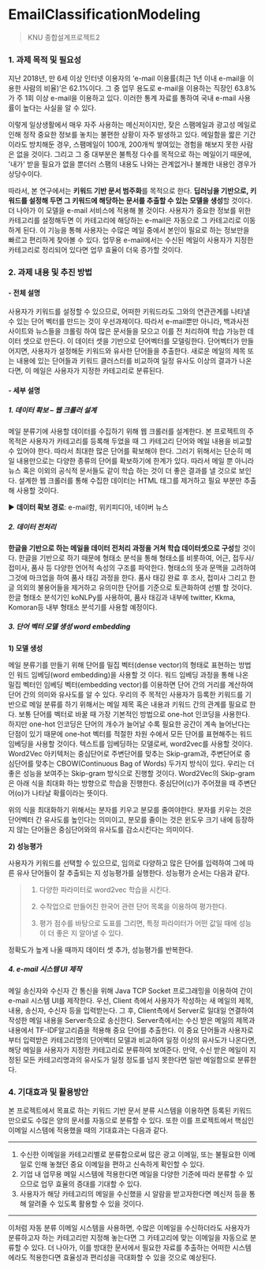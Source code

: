 # EmailClassificationModeling

> KNU 종합설계프로젝트2 

### 1. 과제 목적 및 필요성

 지난 2018년, 만 6세 이상 인터넷 이용자의 ‘e-mail 이용률(최근 1년 이내 e-mail을 이용한 사람의 비율)’은 62.1%이다. 그 중 업무 용도로 e-mail을 이용하는 직장인 63.8%가 주 1회 이상 e-mail을 이용하고 있다. 이러한 통계 자료를 통하여 국내 e-mail 사용률이 높다는 사실을 알 수 있다. 

 이렇게 일상생활에서 매우 자주 사용하는 메신저이지만, 잦은 스팸메일과 광고성 메일로 인해 정작 중요한 정보를 놓치는 불편한 상황이 자주 발생하고 있다. 메일함을 짧은 기간이라도 방치해둔 경우, 스팸메일이 100개, 200개씩 쌓여있는 경험을 해보지 못한 사람은 없을 것이다. 그리고 그 중 대부분은 불특정 다수를 목적으로 하는 메일이기 때문에, '내가' 받을 필요가 없을 뿐더러 스팸의 내용도 나와는 관계없거나 불쾌한 내용인 경우가 상당수이다.

 따라서, 본 연구에서는 **키워드 기반 문서 범주화**를 목적으로 한다. **딥러닝을 기반으로, 키워드를 설정해 두면 그 키워드에 해당하는 문서를 추출할 수 있는 모델을 생성**할 것이다. 더 나아가 이 모델을 e-mail 서비스에 적용해 볼 것이다. 사용자가 중요한 정보를 위한 카테고리를 설정해두면 이 카테고리에 해당하는 e-mail은 자동으로 그 카테고리로 이동하게 된다. 이 기능을 통해 사용자는 수많은 메일 중에서 본인이 필요로 하는 정보만을 빠르고 편리하게 찾아볼 수 있다. 업무용 e-mail에서는 수신된 메일이 사용자가 지정한 카테고리로 정리되어 있다면 업무 효율이 더욱 증가할 것이다.



### 2. 과제 내용 및 추진 방법

#### - 전체 설명

사용자가 키워드를 설정할 수 있으므로, 어떠한 키워드라도 그와의 연관관계를 나타낼 수 있는 단어 벡터를 만드는 것이 우선과제이다. 따라서 e-mail뿐만 아니라, 백과사전 사이트와 뉴스들을 크롤링 하여 많은 문서들을 모으고 이를 전 처리하여 학습 가능한 데이터 셋으로 만든다. 이 데이터 셋을 기반으로 단어벡터를 모델링한다. 단어벡터가 만들어지면, 사용자가 설정해둔 키워드와 유사한 단어들을 추출한다. 새로운 메일의 제목 또는 내용에 있는 단어들과 키워드 클러스터를 비교하여 일정 유사도 이상의 결과가 나온다면, 이 메일은 사용자가 지정한 카테고리로 분류된다.


#### - 세부 설명

##### 1. 데이터 확보 – 웹 크롤러 설계

메일 분류기에 사용할 데이터를 수집하기 위해 웹 크롤러를 설계한다. 본 프로젝트의 주목적은 사용자가 카테고리를 등록해 두었을 때 그 카테고리 단어와 메일 내용을 비교할 수 있어야 한다. 따라서 최대한 많은 단어를 확보해야 한다. 그러기 위해서는 단순히 메일 내용만으로는 다양한 종류의 단어를 확보하기에 한계가 있다. 따라서 메일 뿐 아니라 뉴스 혹은 이외의 공식적 문서들도 같이 학습 하는 것이 더 좋은 결과를 낼 것으로 보인다. 설계한 웹 크롤러를 통해 수집한 데이터는 HTML 태그를 제거하고 필요 부분만 추출해 사용할 것이다.

:arrow_forward: **데이터 확보 경로**: e-mail함, 위키피디아, 네이버 뉴스 



##### 2. 데이터 전처리

**한글을 기반으로 하는 메일을 데이터 전처리 과정을 거쳐 학습 데이터셋으로 구성**할 것이다. 한글을 기반으로 하기 때문에 형태소 분석을 통해 형태소를 비롯하여, 어근, 접두사/접미사, 품사 등 다양한 언어적 속성의 구조를 파악한다. 형태소의 뜻과 문맥을 고려하여 그것에 마크업을 하여 품사 태깅 과정을 한다. 품사 태깅 완료 후 조사, 접미사 그리고 한글 의외의 불용어들을 제거하고 유의미한 단어를 기준으로 토큰화하여 선별 할 것이다. 
 한글 형태소 분석기인 koNLPy를 사용하여, 품사 태깅과 내부에 twitter, Kkma, Komoran등 내부 형태소 분석기를 사용할 예정이다. 



##### 3. 단어 벡터 모델 생성 word embedding

**1) 모델 생성**

 메일 분류기를 만들기 위해 단어를 밀집 벡터(dense vector)의 형태로 표현하는 방법인 워드 임베딩(word embedding)을 사용할 것 이다. 워드 임베딩 과정을 통해 나온 밀집 벡터인 임베딩 벡터(embedding vector)를 이용하면 단어 간의 거리를 계산하여 단어 간의 의미와 유사도를 알 수 있다. 우리의 주 목적인 사용자가 등록한 키워드를 기반으로 메일 분류를 하기 위해서는 메일 제목 혹은 내용과 키워드 간의 관계를 필요로 한다. 보통 단어를 벡터로 바꿀 때 가장 기본적인 방법으로 one-hot 인코딩을 사용한다. 하지만 one-hot 인코딩은 단어의 개수가 늘어날 수록 필요한 공간이 계속 늘어난다는 단점이 있기 때문에 one-hot 벡터를 적절한 차원 수에서 모든 단어를 표현해주는 워드 임베딩을 사용할 것이다. 
 텍스트를 임베딩하는 모델로써, word2vec를 사용할 것이다. Word2Vec 아키텍처는 중심단어로 주변단어를 맞추는 Skip-gram과, 주변단어로 중심단어를 맞추는 CBOW(Continuous Bag of Words) 두가지 방식이 있다. 우리는 더 좋은 성능을 보여주는 Skip-gram 방식으로 진행할 것이다. Word2Vec의 Skip-gram 은 아래 식을 최대화 하는 방향으로 학습을 진행한다. 중심단어(c)가 주어졌을 때 주변단어(o)가 나타날 확률이라는 뜻이다.


위의 식을 최대화하기 위해서는 분자를 키우고 분모를 줄여야한다. 분자를 키우는 것은 단어벡터 간 유사도를 높인다는 의미이고, 분모를 줄이는 것은 윈도우 크기 내에 등장하지 않는 단어들은 중심단어와의 유사도를 감소시킨다는 의미이다.

**2) 성능평가**

사용자가 키워드를 선택할 수 있으므로, 임의로 다양하고 많은 단어를 입력하여 그에 따른 유사 단어들이 잘 추출되는 지 성능평가를 실행한다. 성능평가 순서는 다음과 같다.

> 1. 다양한 파라미터로 word2vec 학습을 시킨다.
>
> 2. 수작업으로 만들어진 한국어 관련 단어 목록을 이용하여 평가한다.
>
> 3. 평가 점수를 바탕으로 도표를 그리면, 특정 파라미터가 어떤 값일 때에 성능이 더 좋은 지 알아낼 수 있다.

정확도가 높게 나올 때까지 데이터 셋 추가, 성능평가를 반복한다.



##### 4. e-mail 시스템 UI 제작

메일 송신자와 수신자 간 통신을 위해 Java TCP Socket 프로그래밍을 이용하여 간이 e-mail 시스템 UI를 제작한다. 우선, Client 측에서 사용자가 작성하는 새 메일의 제목, 내용, 송신자, 수신자 등을 입력받는다. 그 후, Client측에서 Server로 일대일 연결하여 작성한 메일 내용을 Server측으로 송신한다. Server측에서는 수신 받은 메일의 제목과 내용에서 TF-IDF알고리즘을 적용해 중요 단어를 추출한다. 이 중요 단어들과 사용자로부터 입력받은 카테고리명의 단어벡터 모델과 비교하여 일정 이상의 유사도가 나온다면, 해당 메일을 사용자가 지정한 카테고리로 분류하여 보여준다. 만약, 수신 받은 메일이 지정된 모든 카테고리명과의 유사도가 일정 정도를 넘지 못한다면 일반 메일함으로 분류한다.




### 4. 기대효과 및 활용방안

  본 프로젝트에서 목표로 하는 키워드 기반 문서 분류 시스템을 이용하면 등록된 키워드 만으로도 수많은 양의 문서를 자동으로 분류할 수 있다. 또한 이를 프로젝트에서 핵심인 이메일 시스템에 적용했을 때의 기대효과는 다음과 같다.

--------

1. 수신한 이메일을 카테고리별로 분류함으로써 많은 광고 이메일, 또는 불필요한 이메일로 인해 놓쳤던 중요 이메일을 편하고 신속하게 확인할 수 있다.
2. 기업 내 업무용 메일 시스템에 적용한다면 메일을 다양한 기준에 따라 분류할 수 있으므로 업무 효율의 증대를 기대할 수 있다.
3. 사용자가 해당 카테고리의 메일을 수신했을 시 알람을 받고자한다면 메신저 등을 통해 알려줄 수 있도록 활용할 수 있을 것이다.

------------

 이처럼 자동 분류 이메일 시스템을 사용하면, 수많은 이메일을 수신하더라도 사용자가 분류하고자 하는 카테고리만 지정해 놓는다면 그 카테고리에 맞는 이메일을 자동으로 분류할 수 있다. 
 더 나아가, 이를 방대한 문서에서 필요한 자료를 추출하는 어떠한 시스템에라도 적용한다면 효율성과 편리성을 극대화할 수 있을 것으로 예상된다.
